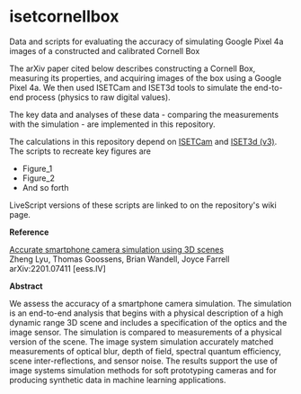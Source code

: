 # isetcornellbox
Data and scripts for evaluating the accuracy of simulating Google Pixel 4a images of a constructed and calibrated Cornell Box 

The arXiv paper cited below describes constructing a Cornell Box, measuring its properties, and acquiring images of the box using a Google Pixel 4a.  We then used ISETCam and ISET3d tools to simulate the end-to-end process (physics to raw digital values).

The key data and analyses of these data - comparing the measurements with the simulation - are implemented in this repository.  

The calculations in this repository depend on [ISETCam](https://github.com/ISET/isetcam/wiki) and [ISET3d (v3)](https://github.com/ISET/iset3d/wiki). The scripts to recreate key figures are

* Figure_1
* Figure_2
* And so forth

LiveScript versions of these scripts are linked to on the repository's wiki page.

**Reference**

[Accurate smartphone camera simulation using 3D scenes](https://arxiv.org/abs/2201.07411)
<br>Zheng Lyu, Thomas Goossens, Brian Wandell, Joyce Farrell
<br> arXiv:2201.07411 [eess.IV]

**Abstract**

We assess the accuracy of a smartphone camera simulation. The simulation is an end-to-end analysis that begins with a physical description of a high dynamic range 3D scene and includes a specification of the optics and the image sensor. The simulation is compared to measurements of a physical version of the scene. The image system simulation accurately matched measurements of optical blur, depth of field, spectral quantum efficiency, scene inter-reflections, and sensor noise. The results support the use of image systems simulation methods for soft prototyping cameras and for producing synthetic data in machine learning applications.

  
